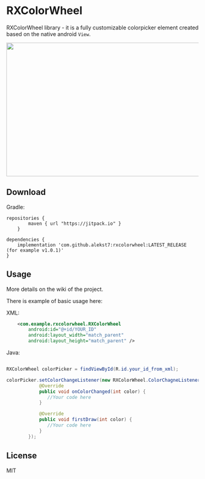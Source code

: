 # RXColorWheel
RXColorWheel library - it is a fully customizable colorpicker element created based on the native android `View`.

<img src="https://user-images.githubusercontent.com/56515163/140645285-93adfb17-0554-48a6-8f2b-012c17573e96.png" height="350" width="528" />

## Download

Gradle:

    repositories {
            maven { url "https://jitpack.io" }
        }
    
    dependencies {
        implementation 'com.github.alekst7:rxcolorwheel:LATEST_RELEASE (for example v1.0.1)'
    }
    
## Usage

More details on the wiki of the project.

There is example of basic usage here:

XML:
```xml
    <com.example.rxcolorwheel.RXColorWheel
        android:id="@+id/YOUR_ID"
        android:layout_width="match_parent"
        android:layout_height="match_parent" />
```

Java:
```java

RXColorWheel colorPicker = findViewById(R.id.your_id_from_xml);

colorPicker.setColorChangeListener(new RXColorWheel.ColorChagneListener() {
            @Override
            public void onColorChanged(int color) {
               //Your code here
            }

            @Override
            public void firstDraw(int color) {
               //Your code here
            }
        });

```

## License
MIT
